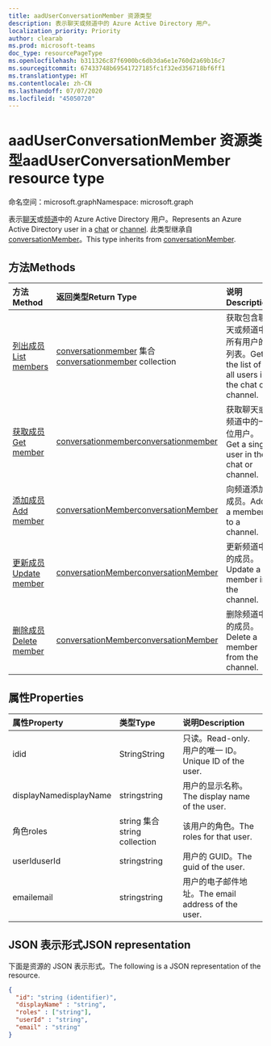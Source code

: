 ```yaml
---
title: aadUserConversationMember 资源类型
description: 表示聊天或频道中的 Azure Active Directory 用户。
localization_priority: Priority
author: clearab
ms.prod: microsoft-teams
doc_type: resourcePageType
ms.openlocfilehash: b311326c87f6900bc6db3da6e1e760d2a69b16c7
ms.sourcegitcommit: 67433748b69541727185fc1f32ed356718bf6ff1
ms.translationtype: HT
ms.contentlocale: zh-CN
ms.lasthandoff: 07/07/2020
ms.locfileid: "45050720"
---
```

# <a name="aaduserconversationmember-resource-type"></a><span data-ttu-id="328e7-103">aadUserConversationMember 资源类型</span><span class="sxs-lookup"><span data-stu-id="328e7-103">aadUserConversationMember resource type</span></span>

<span data-ttu-id="328e7-104">命名空间：microsoft.graph</span><span class="sxs-lookup"><span data-stu-id="328e7-104">Namespace: microsoft.graph</span></span>

<span data-ttu-id="328e7-105">表示[聊天](chat.md)或[频道](channel.md)中的 Azure Active Directory 用户。</span><span class="sxs-lookup"><span data-stu-id="328e7-105">Represents an Azure Active Directory user in a [chat](chat.md) or [channel](channel.md).</span></span> <span data-ttu-id="328e7-106">此类型继承自 [conversationMember](conversationmember.md)。</span><span class="sxs-lookup"><span data-stu-id="328e7-106">This type inherits from [conversationMember](conversationmember.md).</span></span>

## <a name="methods"></a><span data-ttu-id="328e7-107">方法</span><span class="sxs-lookup"><span data-stu-id="328e7-107">Methods</span></span>

| <span data-ttu-id="328e7-108">方法</span><span class="sxs-lookup"><span data-stu-id="328e7-108">Method</span></span>       | <span data-ttu-id="328e7-109">返回类型</span><span class="sxs-lookup"><span data-stu-id="328e7-109">Return Type</span></span>  |<span data-ttu-id="328e7-110">说明</span><span class="sxs-lookup"><span data-stu-id="328e7-110">Description</span></span>|
|:---------------|:--------|:----------|
|[<span data-ttu-id="328e7-111">列出成员</span><span class="sxs-lookup"><span data-stu-id="328e7-111">List members</span></span>](../api/conversationmember-list.md) | <span data-ttu-id="328e7-112">[conversationmember](conversationmember.md) 集合</span><span class="sxs-lookup"><span data-stu-id="328e7-112">[conversationmember](conversationmember.md) collection</span></span> | <span data-ttu-id="328e7-113">获取包含聊天或频道中所有用户的列表。</span><span class="sxs-lookup"><span data-stu-id="328e7-113">Get the list of all users in the chat or channel.</span></span>|
|[<span data-ttu-id="328e7-114">获取成员</span><span class="sxs-lookup"><span data-stu-id="328e7-114">Get member</span></span>](../api/conversationmember-get.md) | [<span data-ttu-id="328e7-115">conversationmember</span><span class="sxs-lookup"><span data-stu-id="328e7-115">conversationmember</span></span>](conversationmember.md) | <span data-ttu-id="328e7-116">获取聊天或频道中的一位用户。</span><span class="sxs-lookup"><span data-stu-id="328e7-116">Get a single user in the chat or channel.</span></span>|
|[<span data-ttu-id="328e7-117">添加成员</span><span class="sxs-lookup"><span data-stu-id="328e7-117">Add member</span></span>](../api/conversationmember-add.md) | [<span data-ttu-id="328e7-118">conversationMember</span><span class="sxs-lookup"><span data-stu-id="328e7-118">conversationMember</span></span>](conversationmember.md)| <span data-ttu-id="328e7-119">向频道添加成员。</span><span class="sxs-lookup"><span data-stu-id="328e7-119">Add a member to a channel.</span></span>|
|[<span data-ttu-id="328e7-120">更新成员</span><span class="sxs-lookup"><span data-stu-id="328e7-120">Update member</span></span>](../api/conversationmember-update.md) | [<span data-ttu-id="328e7-121">conversationMember</span><span class="sxs-lookup"><span data-stu-id="328e7-121">conversationMember</span></span>](conversationmember.md)| <span data-ttu-id="328e7-122">更新频道中的成员。</span><span class="sxs-lookup"><span data-stu-id="328e7-122">Update a member in the channel.</span></span>|
|[<span data-ttu-id="328e7-123">删除成员</span><span class="sxs-lookup"><span data-stu-id="328e7-123">Delete member</span></span>](../api/conversationmember-delete.md) | [<span data-ttu-id="328e7-124">conversationMember</span><span class="sxs-lookup"><span data-stu-id="328e7-124">conversationMember</span></span>](conversationmember.md)| <span data-ttu-id="328e7-125">删除频道中的成员。</span><span class="sxs-lookup"><span data-stu-id="328e7-125">Delete a member from the channel.</span></span>|

## <a name="properties"></a><span data-ttu-id="328e7-126">属性</span><span class="sxs-lookup"><span data-stu-id="328e7-126">Properties</span></span>

| <span data-ttu-id="328e7-127">属性</span><span class="sxs-lookup"><span data-stu-id="328e7-127">Property</span></span>   | <span data-ttu-id="328e7-128">类型</span><span class="sxs-lookup"><span data-stu-id="328e7-128">Type</span></span> |<span data-ttu-id="328e7-129">说明</span><span class="sxs-lookup"><span data-stu-id="328e7-129">Description</span></span>|
|:---------------|:--------|:----------|
|<span data-ttu-id="328e7-130">id</span><span class="sxs-lookup"><span data-stu-id="328e7-130">id</span></span>|<span data-ttu-id="328e7-131">String</span><span class="sxs-lookup"><span data-stu-id="328e7-131">String</span></span>| <span data-ttu-id="328e7-132">只读。</span><span class="sxs-lookup"><span data-stu-id="328e7-132">Read-only.</span></span> <span data-ttu-id="328e7-133">用户的唯一 ID。</span><span class="sxs-lookup"><span data-stu-id="328e7-133">Unique ID of the user.</span></span>|
|<span data-ttu-id="328e7-134">displayName</span><span class="sxs-lookup"><span data-stu-id="328e7-134">displayName</span></span>| <span data-ttu-id="328e7-135">string</span><span class="sxs-lookup"><span data-stu-id="328e7-135">string</span></span> | <span data-ttu-id="328e7-136">用户的显示名称。</span><span class="sxs-lookup"><span data-stu-id="328e7-136">The display name of the user.</span></span> |
|<span data-ttu-id="328e7-137">角色</span><span class="sxs-lookup"><span data-stu-id="328e7-137">roles</span></span>| <span data-ttu-id="328e7-138">string 集合</span><span class="sxs-lookup"><span data-stu-id="328e7-138">string collection</span></span> | <span data-ttu-id="328e7-139">该用户的角色。</span><span class="sxs-lookup"><span data-stu-id="328e7-139">The roles for that user.</span></span> |
|<span data-ttu-id="328e7-140">userId</span><span class="sxs-lookup"><span data-stu-id="328e7-140">userId</span></span>| <span data-ttu-id="328e7-141">string</span><span class="sxs-lookup"><span data-stu-id="328e7-141">string</span></span> | <span data-ttu-id="328e7-142">用户的 GUID。</span><span class="sxs-lookup"><span data-stu-id="328e7-142">The guid of the user.</span></span> |
|<span data-ttu-id="328e7-143">email</span><span class="sxs-lookup"><span data-stu-id="328e7-143">email</span></span>| <span data-ttu-id="328e7-144">string</span><span class="sxs-lookup"><span data-stu-id="328e7-144">string</span></span>  | <span data-ttu-id="328e7-145">用户的电子邮件地址。</span><span class="sxs-lookup"><span data-stu-id="328e7-145">The email address of the user.</span></span> |

## <a name="json-representation"></a><span data-ttu-id="328e7-146">JSON 表示形式</span><span class="sxs-lookup"><span data-stu-id="328e7-146">JSON representation</span></span>

<span data-ttu-id="328e7-147">下面是资源的 JSON 表示形式。</span><span class="sxs-lookup"><span data-stu-id="328e7-147">The following is a JSON representation of the resource.</span></span>

<!-- {
  "blockType": "resource",
  "baseType": "microsoft.graph.entity",
  "@odata.type": "microsoft.graph.aadUserConversationMember"
}-->

```json
{
  "id": "string (identifier)",
  "displayName" : "string",
  "roles" : ["string"],
  "userId" : "string",
  "email" : "string"
}

```

<!-- uuid: 8fcb5dbc-d5aa-4681-8e31-b001d5168d79
2015-10-25 14:57:30 UTC -->
<!--
{
  "type": "#page.annotation",
  "description": "aadUserConversationMember",
  "keywords": "",
  "section": "documentation",
  "tocPath": "",
  "suppressions": []
}
-->
